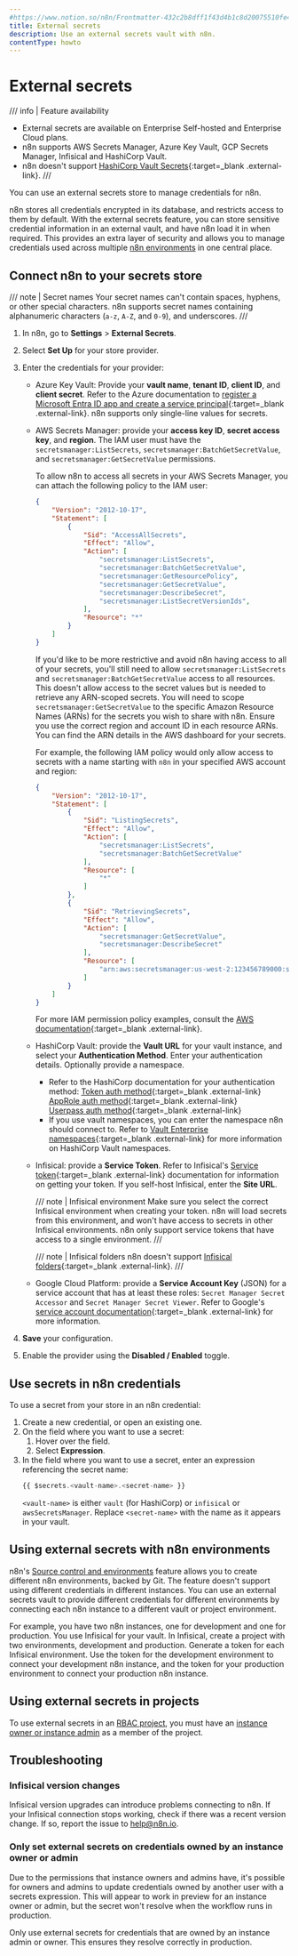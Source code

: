 ```yaml
---
#https://www.notion.so/n8n/Frontmatter-432c2b8dff1f43d4b1c8d20075510fe4
title: External secrets
description: Use an external secrets vault with n8n.
contentType: howto
---
```


# External secrets

/// info | Feature availability
* External secrets are available on Enterprise Self-hosted and Enterprise Cloud plans.
* n8n supports AWS Secrets Manager, Azure Key Vault, GCP Secrets Manager, Infisical and HashiCorp Vault. 
* n8n doesn't support [HashiCorp Vault Secrets](https://developer.hashicorp.com/hcp/docs/vault-secrets){:target=_blank .external-link}.
///

You can use an external secrets store to manage credentials for n8n.

n8n stores all credentials encrypted in its database, and restricts access to them by default. With the external secrets feature, you can store sensitive credential information in an external vault, and have n8n load it in when required. This provides an extra layer of security and allows you to manage credentials used across multiple [n8n environments](/source-control-environments/) in one central place.

## Connect n8n to your secrets store

/// note | Secret names
Your secret names can't contain spaces, hyphens, or other special characters. n8n supports secret names containing alphanumeric characters (`a-z`, `A-Z`, and `0-9`), and underscores.
///
1. In n8n, go to **Settings** > **External Secrets**.
1. Select **Set Up** for your store provider.
1. Enter the credentials for your provider:
	* Azure Key Vault: Provide your **vault name**, **tenant ID**, **client ID**, and **client secret**. Refer to the Azure documentation to [register a Microsoft Entra ID app and create a service principal](https://learn.microsoft.com/en-us/entra/identity-platform/howto-create-service-principal-portal){:target=_blank .external-link}. n8n supports only single-line values for secrets.
	* AWS Secrets Manager: provide your **access key ID**, **secret access key**, and **region**. The IAM user must have the `secretsmanager:ListSecrets`, `secretsmanager:BatchGetSecretValue`, and `secretsmanager:GetSecretValue` permissions.

		To allow n8n to access all secrets in your AWS Secrets Manager, you can attach the following policy to the IAM user:
		```json
		{
			"Version": "2012-10-17",
			"Statement": [
				{
					"Sid": "AccessAllSecrets",
					"Effect": "Allow",
					"Action": [
						"secretsmanager:ListSecrets",
						"secretsmanager:BatchGetSecretValue",
 						"secretsmanager:GetResourcePolicy",
						"secretsmanager:GetSecretValue",
						"secretsmanager:DescribeSecret",
						"secretsmanager:ListSecretVersionIds",
					],
					"Resource": "*"
				}
			]
		}
		```

		If you'd like to be more restrictive and avoid n8n having access to all of your secrets, you'll still need to allow `secretsmanager:ListSecrets` and `secretsmanager:BatchGetSecretValue` access to all resources. This doesn't allow access to the secret values but is needed to retrieve any ARN-scoped secrets. You will need to scope `secretsmanager:GetSecretValue` to the specific Amazon Resource Names (ARNs) for the secrets you wish to share with n8n. Ensure you use the correct region and account ID in each resource ARNs. You can find the ARN details in the AWS dashboard for your secrets.
		
		For example, the following IAM policy would only allow access to secrets with a name starting with `n8n` in your specified AWS account and region:

		```json
		{
			"Version": "2012-10-17",
			"Statement": [
				{
					"Sid": "ListingSecrets",
					"Effect": "Allow",
					"Action": [
						"secretsmanager:ListSecrets",
						"secretsmanager:BatchGetSecretValue"
					],
					"Resource": [
						"*"
					]
				},
				{
					"Sid": "RetrievingSecrets",
					"Effect": "Allow",
					"Action": [
						"secretsmanager:GetSecretValue",
						"secretsmanager:DescribeSecret"
					],
					"Resource": [
						"arn:aws:secretsmanager:us-west-2:123456789000:secret:n8n*"
					]
				}
			]
		}
		```

		For more IAM permission policy examples, consult the [AWS documentation](https://docs.aws.amazon.com/secretsmanager/latest/userguide/auth-and-access_iam-policies.html#auth-and-access_examples_batch){:target=_blank .external-link}.

	* HashiCorp Vault: provide the **Vault URL** for your vault instance, and select your **Authentication Method**.  Enter your authentication details. Optionally provide a namespace.
		- Refer to the HashiCorp documentation for your authentication method:
				[Token auth method](https://developer.hashicorp.com/vault/docs/auth/token){:target=_blank .external-link}  
				[AppRole auth method](https://developer.hashicorp.com/vault/docs/auth/approle){:target=_blank .external-link}  
				[Userpass auth method](https://developer.hashicorp.com/vault/docs/auth/userpass){:target=_blank .external-link}  
		- If you use vault namespaces, you can enter the namespace n8n should connect to. Refer to [Vault Enterprise namespaces](https://developer.hashicorp.com/vault/docs/enterprise/namespaces){:target=_blank .external-link} for more information on HashiCorp Vault namespaces.

	* Infisical: provide a **Service Token**. Refer to Infisical's [Service token](https://infisical.com/docs/documentation/platform/token){:target=_blank .external-link} documentation for information on getting your token. If you self-host Infisical, enter the **Site URL**.

	    /// note | Infisical environment
		Make sure you select the correct Infisical environment when creating your token. n8n will load secrets from this environment, and won't have access to secrets in other Infisical environments. n8n only support service tokens that have access to a single environment.
		///

	    /// note | Infisical folders
	 	n8n doesn't support [Infisical folders](https://infisical.com/docs/documentation/platform/folder){:target=_blank .external-link}.
		///

	* Google Cloud Platform: provide a **Service Account Key** (JSON) for a service account that has at least these roles: `Secret Manager Secret Accessor` and `Secret Manager Secret Viewer`. Refer to Google's [service account documentation](https://cloud.google.com/iam/docs/service-account-overview){:target=_blank .external-link} for more information.

1. **Save** your configuration.
1. Enable the provider using the **Disabled / Enabled** toggle.


## Use secrets in n8n credentials

To use a secret from your store in an n8n credential:

1. Create a new credential, or open an existing one.
1. On the field where you want to use a secret:
	1. Hover over the field.
	1. Select **Expression**.
1. In the field where you want to use a secret, enter an expression referencing the secret name:
	```js
	{{ $secrets.<vault-name>.<secret-name> }}
	```
	`<vault-name>` is either `vault` (for HashiCorp) or `infisical` or `awsSecretsManager`. Replace `<secret-name>` with the name as it appears in your vault.

## Using external secrets with n8n environments

n8n's [Source control and environments](/source-control-environments/) feature allows you to create different n8n environments, backed by Git. The feature doesn't support using different credentials in different instances. You can use an external secrets vault to provide different credentials for different environments by connecting each n8n instance to a different vault or project environment.

For example, you have two n8n instances, one for development and one for production. You use Infisical for your vault. In Infisical, create a project with two environments, development and production. Generate a token for each Infisical environment. Use the token for the development environment to connect your development n8n instance, and the token for your production environment to connect your production n8n instance.

## Using external secrets in projects

To use external secrets in an [RBAC project](/user-management/rbac/), you must have an [instance owner or instance admin](/user-management/account-types/) as a member of the project.

## Troubleshooting

### Infisical version changes

Infisical version upgrades can introduce problems connecting to n8n. If your Infisical connection stops working, check if there was a recent version change. If so, report the issue to help@n8n.io.

### Only set external secrets on credentials owned by an instance owner or admin

Due to the permissions that instance owners and admins have, it's possible for owners and admins to update credentials owned by another user with a secrets expression. This will appear to work in preview for an instance owner or admin, but the secret won't resolve when the workflow runs in production. 

Only use external secrets for credentials that are owned by an instance admin or owner. This ensures they resolve correctly in production.
